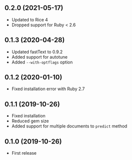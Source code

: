 ## 0.2.0 (2021-05-17)

- Updated to Rice 4
- Dropped support for Ruby < 2.6

## 0.1.3 (2020-04-28)

- Updated fastText to 0.9.2
- Added support for autotune
- Added `--with-optflags` option

## 0.1.2 (2020-01-10)

- Fixed installation error with Ruby 2.7

## 0.1.1 (2019-10-26)

- Fixed installation
- Reduced gem size
- Added support for multiple documents to `predict` method

## 0.1.0 (2019-10-26)

- First release
